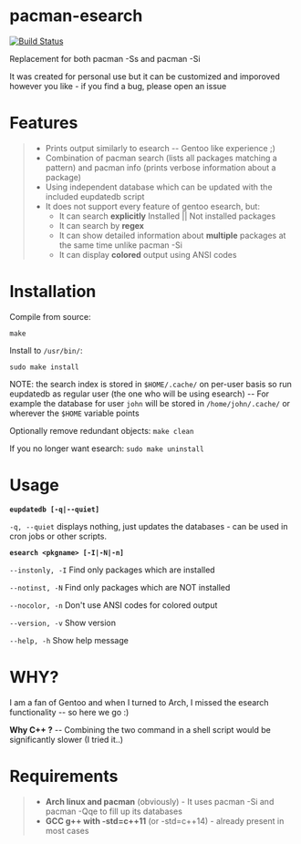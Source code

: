 # pacman-esearch

[![Build Status](https://travis-ci.org/KLZ-0/pacman-esearch.svg?branch=master)](https://travis-ci.org/KLZ-0/pacman-esearch)

Replacement for both pacman -Ss and pacman -Si

It was created for personal use but it can be customized and imporoved however you like - if you find a bug, please open an issue

# Features

> - Prints output similarly to esearch -- Gentoo like experience ;)
> - Combination of pacman search (lists all packages matching a pattern) and pacman info (prints verbose information about a package)
> - Using independent database which can be updated with the included eupdatedb script
> - It does not support every feature of gentoo esearch, but:
>   - It can search **explicitly** Installed || Not installed packages
>   - It can search by **regex**
>   - It can show detailed information about **multiple** packages at the same time unlike pacman -Si
>   - It can display **colored** output using ANSI codes

# Installation

Compile from source:

`make`

Install to `/usr/bin/`:

`sudo make install`

NOTE: the search index is stored in `$HOME/.cache/` on per-user basis so run eupdatedb as regular user (the one who will be using esearch) -- For example the database for user `john` will be stored in `/home/john/.cache/` or wherever the `$HOME` variable points

Optionally remove redundant objects: `make clean`

If you no longer want esearch: `sudo make uninstall`

# Usage

**`eupdatedb [-q|--quiet]`**

`-q, --quiet`     displays nothing, just updates the databases - can be used in cron jobs or other scripts.


**`esearch <pkgname> [-I|-N|-n]`**

`--instonly, -I` Find only packages which are installed

`--notinst, -N` Find only packages which are NOT installed

`--nocolor, -n` Don't use ANSI codes for colored output

`--version, -v` Show version

`--help, -h` Show help message

# WHY?

I am a fan of Gentoo and when I turned to Arch, I missed the esearch functionality -- so here we go :)

**Why C++ ?** -- Combining the two command in a shell script would be significantly slower (I tried it..)

# Requirements
> - **Arch linux and pacman** (obviously) - It uses pacman -Si and pacman -Qqe to fill up its databases
> - **GCC g++ with -std=c++11** (or -std=c++14) - already present in most cases
